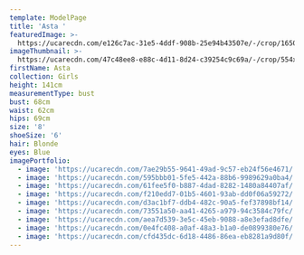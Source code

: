 ```yaml
---
template: ModelPage
title: 'Asta '
featuredImage: >-
  https://ucarecdn.com/e126c7ac-31e5-4ddf-908b-25e94b43507e/-/crop/1650x1014/0,43/-/preview/
imageThumbnail: >-
  https://ucarecdn.com/47c48ee8-e88c-4d11-8d24-c39254c9c69a/-/crop/554x823/145,15/-/preview/
firstName: Asta
collection: Girls
height: 141cm
measurementType: bust
bust: 68cm
waist: 62cm
hips: 69cm
size: '8'
shoeSize: '6'
hair: Blonde
eyes: Blue
imagePortfolio:
  - image: 'https://ucarecdn.com/7ae29b55-9641-49ad-9c57-eb24f56e4671/'
  - image: 'https://ucarecdn.com/595bbb01-5fe5-442a-88b6-9989629a0ba4/'
  - image: 'https://ucarecdn.com/61fee5f0-b887-4dad-8282-1480a84407af/'
  - image: 'https://ucarecdn.com/f210edd7-01b5-4601-93ab-dd0f06a59272/'
  - image: 'https://ucarecdn.com/d3ac1bf7-ddb4-482c-90a5-fef37898bf14/'
  - image: 'https://ucarecdn.com/73551a50-aa41-4265-a979-94c3584c79fc/'
  - image: 'https://ucarecdn.com/aea7d539-3e5c-45eb-9088-a8e3efad8dfe/'
  - image: 'https://ucarecdn.com/0e4fc408-a0af-48a3-b1a0-de0899380e76/'
  - image: 'https://ucarecdn.com/cfd435dc-6d18-4486-86ea-eb8281a9d80f/'
---
```


